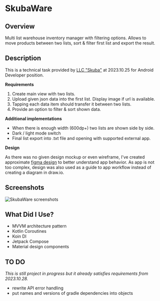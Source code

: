 # SkubaWare

## Overview

Multi list warehouse inventory manager with filtering options. Allows to move products
between two lists, sort & filter first list and export the result.

## Description

This is a technical task provided by [LLC "Skuba"](https://www.skuba.lt/lithuania/) at 2023.10.25
for Android
Developer position.

**Requirements**

1. Create main view with two lists.
2. Upload given json data into the first list. Display image if url is available.
3. Tapping each data item should transfer it between two lists.
4. Provide an option to filter & sort shown data.

**Additional implementations**

- When there is enough width (600dp+) two lists are shown side by side.
- Dark / light mode switch
- Final list export into .txt file and opening with supported external app.

**Design**

As there was no given design mockup or even wireframe,
I've created approximate
[figma design](https://www.figma.com/file/rZp3lEMDayeuj4fyotgvKK/skubaware?type=design&node-id=0%3A1&mode=design&t=ykZSJQNMrXNppetS-1)
to better understand app behavior. As app is not too complex, design was also used as a guide to
app workflow instead of creating a diagram in draw.io.

## Screenshots

![SkubaWare screenshots](https://i.ibb.co/V95g1SM/skubaware-screens.png "SkubaWare screenshots")

## What Did I Use?

- MVVM architecture pattern
- Kotlin Coroutines
- Koin DI
- Jetpack Compose
- Material design components

## TO DO

*This is still project in progress but it already satisfies requirements from 2023.10.28.*

- rewrite API error handling
- put names and versions of gradle dependencies into objects